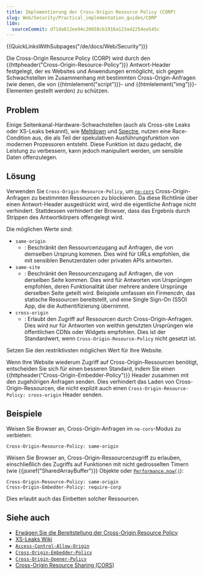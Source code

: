 ```yaml
---
title: Implementierung der Cross-Origin Resource Policy (CORP)
slug: Web/Security/Practical_implementation_guides/CORP
l10n:
  sourceCommit: d71da812ee94c20658cb1916a123a42254ea545c
---
```


{{QuickLinksWithSubpages("/de/docs/Web/Security")}}

Die Cross-Origin Resource Policy (CORP) wird durch den {{httpheader("Cross-Origin-Resource-Policy")}} Antwort-Header festgelegt, der es Websites und Anwendungen ermöglicht, sich gegen Schwachstellen im Zusammenhang mit bestimmten Cross-Origin-Anfragen (wie denen, die von {{htmlelement("script")}}- und {{htmlelement("img")}}-Elementen gestellt werden) zu schützen.

## Problem

Einige Seitenkanal-Hardware-Schwachstellen (auch als Cross-site Leaks oder XS-Leaks bekannt), wie [Meltdown](<https://de.wikipedia.org/wiki/Meltdown_(Sicherheitslücke)>) und [Spectre](<https://de.wikipedia.org/wiki/Spectre_(Sicherheitslücke)>), nutzen eine Race-Condition aus, die als Teil der spekulativen Ausführungsfunktion von modernen Prozessoren entsteht. Diese Funktion ist dazu gedacht, die Leistung zu verbessern, kann jedoch manipuliert werden, um sensible Daten offenzulegen.

## Lösung

Verwenden Sie `Cross-Origin-Resource-Policy`, um [`no-cors`](/de/docs/Web/API/RequestInit#mode) Cross-Origin-Anfragen zu bestimmten Ressourcen zu blockieren. Da diese Richtlinie über einen Antwort-Header ausgedrückt wird, wird die eigentliche Anfrage nicht verhindert. Stattdessen verhindert der Browser, dass das Ergebnis durch Strippen des Antwortkörpers offengelegt wird.

Die möglichen Werte sind:

- `same-origin`
  - : Beschränkt den Ressourcenzugang auf Anfragen, die von demselben Ursprung kommen. Dies wird für URLs empfohlen, die mit sensiblen Benutzerdaten oder privaten APIs antworten.
- `same-site`
  - : Beschränkt den Ressourcenzugang auf Anfragen, die von derselben Seite kommen. Dies wird für Antworten von Ursprüngen empfohlen, deren Funktionalität über mehrere andere Ursprünge derselben Seite geteilt wird. Beispiele umfassen ein Firmencdn, das statische Ressourcen bereitstellt, und eine Single Sign-On (SSO) App, die die Authentifizierung übernimmt.
- `cross-origin`
  - : Erlaubt den Zugriff auf Ressourcen durch Cross-Origin-Anfragen. Dies wird nur für Antworten von weithin genutzten Ursprüngen wie öffentlichen CDNs oder Widgets empfohlen. Dies ist der Standardwert, wenn `Cross-Origin-Resource-Policy` nicht gesetzt ist.

Setzen Sie den restriktivsten möglichen Wert für Ihre Website.

Wenn Ihre Website wiederum Zugriff auf Cross-Origin-Ressourcen benötigt, entscheiden Sie sich für einen besseren Standard, indem Sie einen {{httpheader("Cross-Origin-Embedder-Policy")}} Header zusammen mit den zugehörigen Anfragen senden. Dies verhindert das Laden von Cross-Origin-Ressourcen, die nicht explizit auch einen `Cross-Origin-Resource-Policy: cross-origin` Header senden.

## Beispiele

Weisen Sie Browser an, Cross-Origin-Anfragen im `no-cors`-Modus zu verbieten:

```http
Cross-Origin-Resource-Policy: same-origin
```

Weisen Sie Browser an, Cross-Origin-Ressourcenzugriff zu erlauben, einschließlich des Zugriffs auf Funktionen mit nicht gedrosselten Timern (wie {{jsxref("SharedArrayBuffer")}} Objekte oder [`Performance.now()`](/de/docs/Web/API/Performance/now)):

```http
Cross-Origin-Resource-Policy: same-origin
Cross-Origin-Embedder-Policy: require-corp
```

Dies erlaubt auch das Einbetten solcher Ressourcen.

## Siehe auch

- [Erwägen Sie die Bereitstellung der Cross-Origin Resource Policy](https://resourcepolicy.fyi/)
- [XS-Leaks Wiki](https://xsleaks.dev/)
- [`Access-Control-Allow-Origin`](/de/docs/Web/HTTP/Headers/Access-Control-Allow-Origin)
- [`Cross-Origin-Embedder-Policy`](/de/docs/Web/HTTP/Headers/Cross-Origin-Embedder-Policy)
- [`Cross-Origin-Opener-Policy`](/de/docs/Web/HTTP/Headers/Cross-Origin-Opener-Policy)
- [Cross-Origin Resource Sharing (CORS)](/de/docs/Web/HTTP/CORS)

